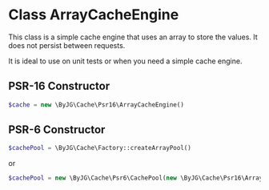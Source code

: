 # Class ArrayCacheEngine

This class is a simple cache engine that uses an array to store the values. 
It does not persist between requests. 

It is ideal to use on unit tests or when you need a simple cache engine.


## PSR-16 Constructor

```php
$cache = new \ByJG\Cache\Psr16\ArrayCacheEngine()
```

## PSR-6 Constructor

```php
$cachePool = \ByJG\Cache\Factory::createArrayPool()
```

or

```php
$cachePool = new \ByJG\Cache\Psr6\CachePool(new \ByJG\Cache\Psr16\ArrayCacheEngine());
```


